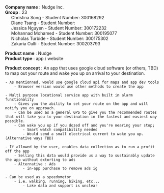**Company name** : Nudge Inc.  
    **Group** : 23  
    &nbsp;&nbsp;&nbsp;&nbsp;&nbsp;Christina Song    - Student Number: 300168292  
    &nbsp;&nbsp;&nbsp;&nbsp;&nbsp;Diane Tsang       - Student Number:    
    &nbsp;&nbsp;&nbsp;&nbsp;&nbsp;Jessica Nguyen    - Student Number: 300172232       
    &nbsp;&nbsp;&nbsp;&nbsp;&nbsp;Mohannad Mohamed  - Student Number: 300195077        
    &nbsp;&nbsp;&nbsp;&nbsp;&nbsp;Nicholas Turbide  - Student Number: 300175302        
    &nbsp;&nbsp;&nbsp;&nbsp;&nbsp;Zakaria Oulli     - Student Number: 300203793    
          
**Product name** : Nudge  
**Product type** : app / website



**Product concept** : An app that uses google cloud software (or others, TBD) to map out your route and wake you up on arrival to your destination.

    - As mentionned, would use google cloud api for maps and app dev tools
        - Browser version would use other methods to create the app

    - Multi purpose locational service app with built in alarm functionality
        - Gives you the ability to set your route on the app and will notify you on approach.
        - Can be used as a general GPS to give you the recommended routes that will take you to your destination in the fastest and easiest way possible.
        - Can wake you up if you dozed off and you're nearing your stop;
            - Smart watch compatibility needed
            - Would send a small electrical current to wake you up. (Alternative ways TBD)

    - If allowed by the user, enables data collection as to run a profit off the app
        - Selling this data would provide us a way to sustainably update the app without extorting to ads
        - Alternative : Ads 
            - in-app purchase to remove ads ig

    - Can be used as a speedometor 
        - i.e. walking, running, biking, etc...
            - Lake data and support is unclear
            
    
